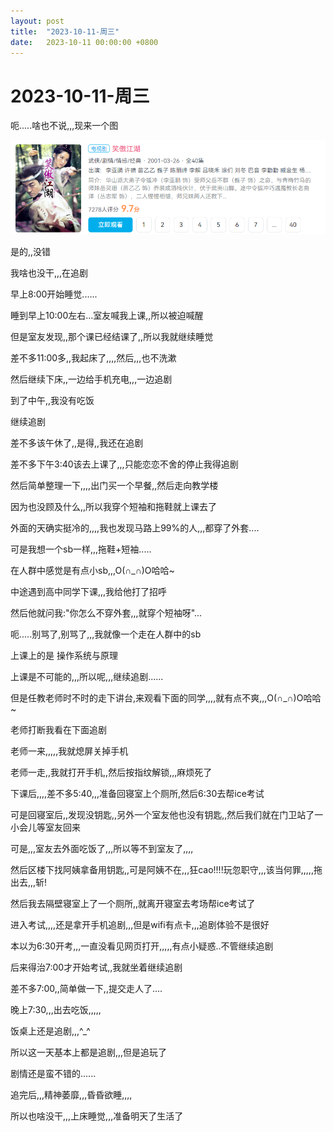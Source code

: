 ```yaml
---
layout: post
title:  "2023-10-11-周三"
date:   2023-10-11 00:00:00 +0800
---
```




# 2023-10-11-周三



呃.....啥也不说,,,现来一个图

![image-20231012095225327](https://raw.githubusercontent.com/i1oveyou/2023-year/master/_posts/10.October/img/image-20231012095225327.png)

是的,,没错

我啥也没干,,,在追剧

早上8:00开始睡觉......

睡到早上10:00左右...室友喊我上课,,所以被迫喊醒

但是室友发现,,那个课已经结课了,,所以我就继续睡觉



差不多11:00多,,我起床了,,,,然后,,,也不洗漱

然后继续下床,,一边给手机充电,,,一边追剧

到了中午,,我没有吃饭

继续追剧

差不多该午休了,,是得,,我还在追剧

差不多下午3:40该去上课了,,,只能恋恋不舍的停止我得追剧

然后简单整理一下,,,,出门买一个早餐,,然后走向教学楼



因为也没顾及什么,,所以我穿个短袖和拖鞋就上课去了

外面的天确实挺冷的,,,,我也发现马路上99%的人,,,都穿了外套....

可是我想一个sb一样,,,拖鞋+短袖.....

在人群中感觉是有点小sb,,,O(∩_∩)O哈哈~

中途遇到高中同学下课,,,我给他打了招呼

然后他就问我:"你怎么不穿外套,,,就穿个短袖呀"...

呃.....别骂了,别骂了,,,我就像一个走在人群中的sb





上课上的是 操作系统与原理

上课是不可能的,,,所以呢,,,继续追剧......

但是任教老师时不时的走下讲台,来观看下面的同学,,,,就有点不爽,,,O(∩_∩)O哈哈~

老师打断我看在下面追剧

老师一来,,,,,我就熄屏关掉手机

老师一走,,我就打开手机,,然后按指纹解锁,,,麻烦死了



下课后,,,,差不多5:40,,,准备回寝室上个厕所,然后6:30去帮ice考试

可是回寝室后,,发现没钥匙,,另外一个室友他也没有钥匙,,然后我们就在门卫站了一小会儿等室友回来

可是,,,室友去外面吃饭了,,,所以等不到室友了,,,,

然后区楼下找阿姨拿备用钥匙,,可是阿姨不在,,,狂cao!!!!玩忽职守,,,该当何罪,,,,,拖出去,,,斩!



然后我去隔壁寝室上了一个厕所,,就离开寝室去考场帮ice考试了

进入考试,,,,还是拿开手机追剧,,,但是wifi有点卡,,,追剧体验不是很好

本以为6:30开考,,,一直没看见网页打开,,,,,有点小疑惑..不管继续追剧

后来得治7:00才开始考试,,我就坐着继续追剧

差不多7:00,,简单做一下,,提交走人了....



晚上7:30,,,出去吃饭,,,,,

饭桌上还是追剧,,,^_^





所以这一天基本上都是追剧,,,但是追玩了

剧情还是蛮不错的......

追完后,,,精神萎靡,,,昏昏欲睡,,,,

所以也啥没干,,,上床睡觉,,,准备明天了生活了




